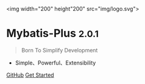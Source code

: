 <img width="200" height"200" src="img/logo.svg">

# Mybatis-Plus <small>2.0.1</small>

> Born To Simplify Development

- Simple、Powerful、Extensibility

[GitHub](https://github.com/baomidou/mybatis-plus)
[Get Started](#简介)
